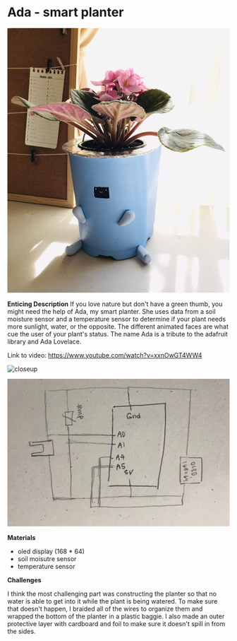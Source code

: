 # Ada - smart planter

![cover photo](/finalProjectSummer2020/enticing_photo.jpg)

**Enticing Description**
If you love nature but don't have a green thumb, you might need the help of Ada, my smart planter. She uses data from a soil moisture sensor and a temperature sensor to determine if your plant needs more sunlight, water, or the opposite. The different animated faces are what cue the user of your plant's status. The name Ada is a tribute to the adafruit library and Ada Lovelace.  

Link to video: https://www.youtube.com/watch?v=xxnOwGT4WW4

![closeup](/finalProjectSummer2020/planter_closeup.jpg)

![schematic](/finalProjectSummer2020/planter_schematic.jpg)

**Materials**
- oled display (168 * 64) 
- soil moisutre sensor 
- temperature sensor 

**Challenges**

I think the most challenging part was constructing the planter so that no water is able to get into it while the plant is being watered. To make sure that doesn't happen, I braided all of the wires to organize them and wrapped the bottom of the planter in a plastic baggie. I also made an outer protective layer with cardboard and foil to make sure it doesn't spill in from the sides. 





